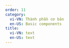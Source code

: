```yaml
---
order: 11
category:
  vi-VN: Thành phần cơ bản
  en-US: Basic components
title:
  vi-VN: text
  en-US: text
---
```

